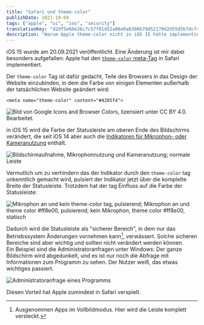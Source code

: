 ```yaml
---
title: "Safari und theme-color"
publishDate: 2021-10-04
tags: ["apple", "ui", "ios", "security"]
translationKey: "d2df5e60e26c7c57f01d52a06e0a6306b79d52179d2d55d5b7dcf4051f30756f"
description: "Warum Apple theme-color nicht in iOS 15 hätte implementieren sollen."
---
```


iOS 15 wurde am 20.09.2021 veröffentlicht. Eine Änderung ist mir dabei besonders aufgefallen: Apple hat den [`theme-color` meta-Tag](https://developer.mozilla.org/en-US/docs/Web/HTML/Element/meta/name/theme-color) in Safari implementiert.

Der `theme-color` Tag ist dafür gedacht, Teile des Browsers in das Design der Website einzubinden, in dem die Farbe von einigen Elementen außerhalb der tatsächlichen Website geändert wird:

~~~
<meta name="theme-color" content="#4285f4">
~~~

![Bild von Google [Icons and Browser Colors](https://developers.google.com/web/fundamentals/design-and-ux/browser-customization/), lizensiert unter [CC BY 4.0](https://creativecommons.org/licenses/by/4.0/). Bearbeitet.](meta-tag-theme-color.png "Beispiel für die Nutzung des theme-color tags")

in iOS 15 wird die Farbe der Statusleiste am oberen Ende des Bildschirms verändert, die seit iOS 14 aber auch die [Indikatoren für Mikrophon- oder Kameranutzung](https://support.apple.com/de-de/HT211876) enthält.

![Bildschirmaufnahme, Mikrophonnutzung und Kameranutzung; normale Leiste](indicators-iOS15.png)

Vermutlich um zu verhindern das der Indikator durch den `theme-color` tag unkenntlich gemacht wird, pulsiert der Indikator jetzt über die komplette Breite der Statusleiste. Trotzdem hat der tag Einfluss auf die Farbe der Statusleiste:

![Mikrophon an und kein `theme-color` tag, pulsierend; Mikrophon an und `theme color #ff8e00`, pulsierend; kein Mikrophon, `theme color #ff8e00`, statisch](indicators-colored-iOS15.png)

Dadurch wird die Statusleiste als "sicherer Bereich", in dem nur das Betriebssystem Änderungen vornehmen kann[^1], verwässert. Solche sicheren Bereiche sind aber wichtig und sollten nicht verändert werden können.  
Ein Beispiel sind die Administratoranfragen unter Windows: Der ganze Bildschirm wird abgedunkelt, und es ist nur noch die Abfrage mit Informationen zum Programm zu sehen. Der Nutzer weiß, das etwas wichtiges passiert.
[^1]: Ausgenommen Apps im Vollbildmodus. Hier wird die Leiste komplett versteckt.

![Administratoranfrage eines Programms](uac.png)

Diesen Vorteil hat Apple zumindest in Safari verspielt.